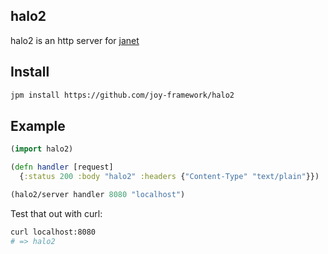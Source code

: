 ## halo2

halo2 is an http server for [janet](https://github.com/janet-lang/janet)

## Install

```sh
jpm install https://github.com/joy-framework/halo2
```

## Example

```clojure
(import halo2)

(defn handler [request]
  {:status 200 :body "halo2" :headers {"Content-Type" "text/plain"}})

(halo2/server handler 8080 "localhost")
```

Test that out with curl:

```sh
curl localhost:8080
# => halo2
```

